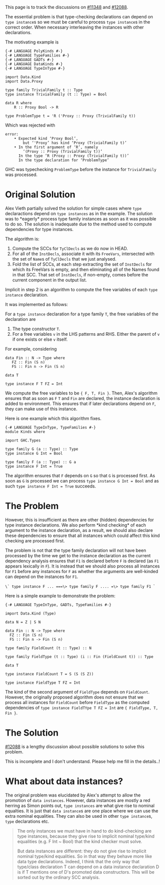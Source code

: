 
This page is to track the discussions on [\#11348](https://gitlab.staging.haskell.org/ghc/ghc/issues/11348) and [\#12088](https://gitlab.staging.haskell.org/ghc/ghc/issues/12088).



The essential problem is that type-checking declarations can depend on `type instance`s so we must be careful to process `type instance`s in the correct order. When necessary interleaving the instances with other declarations.



The motivating example is


```
{-# LANGUAGE PolyKinds #-}
{-# LANGUAGE TypeFamilies #-}
{-# LANGUAGE GADTs #-}
{-# LANGUAGE DataKinds #-}
{-# LANGUAGE TypeInType #-}

import Data.Kind
import Data.Proxy

type family TrivialFamily t :: Type
type instance TrivialFamily (t :: Type) = Bool

data R where
    R :: Proxy Bool -> R

type ProblemType t = 'R ('Proxy :: Proxy (TrivialFamily t))
```


Which was rejected with


```wiki
error:
    • Expected kind ‘Proxy Bool’,
        but ‘'Proxy’ has kind ‘Proxy (TrivialFamily t)’
    • In the first argument of ‘R’, namely
        ‘(Proxy :: Proxy (TrivialFamily t))’
      In the type ‘R (Proxy :: Proxy (TrivialFamily t))’
      In the type declaration for ‘ProblemType’
```


GHC was typechecking `ProblemType` before the instance for `TrivialFamily` was processed.


# Original Solution



Alex Vieth partially solved the solution for simple cases where `type` declaractions depend on `type instances` as in the example. The solution was
to \*eagerly\* process type family instances as soon as it was possible to do so. The solution is inadequate due to the method used to compute dependencies for type instances. 



The algorithm is:


1. Compute the SCCs for `TyClDecls` as we do now in HEAD.
1. For all of the `InstDecls`, associate it with its `FreeVars`, intersected with the set of `Name`s of `TyClDecls` that we just analysed.
1. Fold the list of SCCs, at each step extracting the set of `InstDecls` for which its FreeVars is empty, and then eliminating all of the Names found in that SCC. That set of `InstDecls`, if non-empty, comes before the current component in the output list.


Implicit in step 2 is an algorithm to compute the free variables of each `type instance` declaration.



It was implemented as follows:



For a `type instance` declaration for a type family `T`, the free variables of the declaration are


1. The type constructor `T`.
1. For a free variables `v` in the LHS patterns and RHS. Either the parent of `v` if one exists or else `v` itself.


For example, considering


```
data Fin :: N -> Type where                                                     
   FZ :: Fin (S n)                                                               
   FS :: Fin n -> Fin (S n)  

data T

type instance F T FZ = Int
```


We compute the free variables to be `{ F, T, Fin }`. Then, Alex's algorithm ensures that as soon as `F` `T` and `Fin` are declared, the instance declaration is added to environment. This ensures that if later declarations depend on `F`, they can make use of this instance.



Here is one example which this algorithm fixes.


```
{-# LANGUAGE TypeInType, TypeFamilies #-}
module Kinds where

import GHC.Types

type family G (a :: Type) :: Type
type instance G Int = Bool

type family F (a :: Type) :: G a
type instance F Int = True
```


The algorithm ensures that `F` depends on `G` so that `G` is processed first. As soon as `G` is processed we can process `type instance G Int = Bool` and as such `type instance F Int = True` succeeds. 


# The Problem



However, this is insufficient as there are other (hidden) dependencies for type instance declarations. We also perform \*kind checking\* of 
each argument to the instance declaration, as a result, we should also declare these dependencies to ensure that all instances which could affect this kind checking are processed first.



The problem is not that the type family declaration will not have been processed by the time we get to the instance declaration as the current dependency analysis ensures that `F1` is declared before `F` is declared (as `F1` appears lexically in `F`). It is instead that we should also process all instances for `F1` before any instances for `F` as whether the arguments are well-kinded can depend on the instances for `F1`. 



``\`
type instance F ... ===\> type family F .... =\> type family F1
``\`



Here is a simple example to demonstrate the problem:


```
{-# LANGUAGE TypeInType, GADTs, TypeFamilies #-}

import Data.Kind (Type)

data N = Z | S N

data Fin :: N -> Type where
  FZ :: Fin (S n)
  FS :: Fin n -> Fin (S n)

type family FieldCount (t :: Type) :: N

type family FieldType (t :: Type) (i :: Fin (FieldCount t)) :: Type

data T

type instance FieldCount T = S (S (S Z))

type instance FieldType T FZ = Int
```


The kind of the second argument of `FieldType` depends on `FieldCount`. However, the originally proposed algorithm does not ensure that we process all instances for `FieldCount` before `FieldType` as the computed dependencies of `type instance FieldTYpe T FZ = Int` are `{ FieldType, T, Fin }`. 


# The Solution



[\#12088](https://gitlab.staging.haskell.org/ghc/ghc/issues/12088) is a lengthy discussion about possible solutions to solve this problem.



This is incomplete and I don't understand. Please help me fill in the details..!


# What about data instances?



The original problem was elucidated by Alex's attempt to allow the promotion of `data instances`. However, data instances are mostly a red herring as Simon points out, `type instances` are what give rise to nominal equalties. It
is just that `data instance`s are one place where we can use the extra nominal equalities. They can also be used in other `type instance`s, `type` declarations etc. 


>
>
> The only instances we must have in hand to do kind-checking are type instances, because they give rise to implicit nominal type/kind equalities (e.g. F Int \~ Bool) that the kind checker must solve.
>
>
>
> But data instances are different: they do not give rise to implicit nominal type/kind equalities. So in that way they behave more like data type declarations. Indeed, I think that the only way that type/class declaration T can depend on a data instance declaration D is if T mentions one of D's promoted data constructors. This will be sorted out by the ordinary SCC analysis.
>
>

